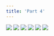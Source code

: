 ```yaml
---
title: 'Part 4'
---
```


![](images/pelen-purul/part-4/pelen26.jpg)
![](images/pelen-purul/part-4/pelen27.jpg)
![](images/pelen-purul/part-4/pelen28.jpg)
![](images/pelen-purul/part-4/pelen29.jpg)
![](images/pelen-purul/part-4/pelen30.jpg)
![](images/pelen-purul/part-4/pelen31.jpg)